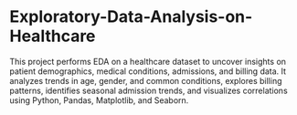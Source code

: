 # Exploratory-Data-Analysis-on-Healthcare
This project performs EDA on a healthcare dataset to uncover insights on patient demographics, medical conditions, admissions, and billing data. It analyzes trends in age, gender, and common conditions, explores billing patterns, identifies seasonal admission trends, and visualizes correlations using Python, Pandas, Matplotlib, and Seaborn.
